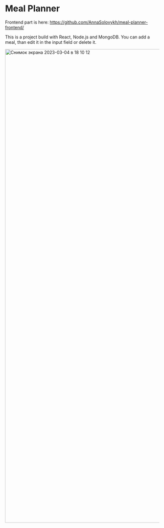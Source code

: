 # Meal Planner
Frontend part is here: https://github.com/AnnaSolovykh/meal-planner-frontend/

This is a project build with React, Node.js and MongoDB.
You can add a meal, than edit it in the input field or delete it.

<img width="1540" alt="Снимок экрана 2023-03-04 в 18 10 12" src="https://user-images.githubusercontent.com/114008959/222913747-d174ba15-fa27-4457-823e-88e7d33a6b24.png">
